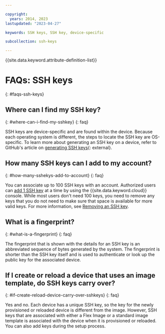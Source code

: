 ```yaml
---

copyright:
  years: 2014, 2023
lastupdated: "2023-04-27"

keywords: SSH keys, SSH key, device-specific

subcollection: ssh-keys

---
```


{{site.data.keyword.attribute-definition-list}}

# FAQs: SSH keys
{: #faqs-ssh-keys}

## Where can I find my SSH key?
{: #where-can-i-find-my-sshkey}
{: faq}

SSH keys are device-specific and are found within the device. Because each operating system is different, the steps to locate the SSH key are OS-specific. To learn more about generating an SSH key on a device, refer to GitHub's article on [generating SSH keys](https://help.github.com/articles/generating-ssh-keys#platform-windows){: external}.

## How many SSH keys can I add to my account?
{: #how-many-sshekys-add-to-account}
{: faq}

You can associate up to 100 SSH keys with an account. Authorized users can [add 1 SSH key](/docs/infrastructure/ssh-keys?topic=ssh-keys-adding-an-ssh-key#adding-an-ssh-key) at a time by using the {{site.data.keyword.cloud}} console. While most users don't need 100 keys, you need to remove any keys that you do not need to make sure that space is available for more valid keys. For more information, see [Removing an SSH key](/docs/infrastructure/ssh-keys?topic=ssh-keys-removing-an-ssh-key#removing-an-ssh-key).

## What is a fingerprint?
{: #what-is-a-fingerprint}
{: faq}

The fingerprint that is shown with the details for an SSH key is an abbreviated sequence of bytes generated by the system. The fingerprint is shorter than the SSH key itself and is used to authenticate or look up the public key for the associated device.

## If I create or reload a device that uses an image template, do SSH keys carry over?
{: #if-create-reload-device-carry-over-sshkeys}
{: faq}

Yes and no. Each device has a unique SSH key, so the key for the newly provisioned or reloaded device is different from the image. However, SSH keys that are associated with either a Flex Image or a standard image template is associated with the device when it is provisioned or reloaded. You can also add keys during the setup process.
